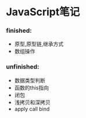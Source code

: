 # JavaScript笔记

### finished:
* 原型,原型链,继承方式
* 数组操作
### unfinished: 
* 数据类型判断
* 函数的this指向
* 闭包
* 浅拷贝和深拷贝
* apply call bind
